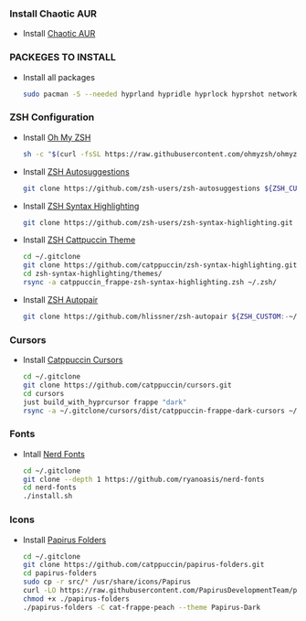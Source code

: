 ### Install Chaotic AUR
- Install [Chaotic AUR](https://aur.chaotic.cx/)

### PACKEGES TO INSTALL 
- Install all packages
    ```bash
    sudo pacman -S --needed hyprland hypridle hyprlock hyprshot network-manager-applet waybar dart-sass neovim gcc npm nodejs python qt5ct qt6ct-kde eww zsh tmux python-pylatexenc lsd zoxide pamixer onefetch vesktop swww kitty stow ttf-fira-code ttf-fira-sans ttf-fira-mono ttf-firacode-nerd git xdg-desktop-portal-hyprland xdg-desktop-portal-wlr lightly-qt lightly-qt6 papirus-icon-theme mako xorg-xcursorgen inkscape just xcur2png rsync lazygit btop
    ```
### ZSH Configuration

- Install [Oh My ZSH](https://ohmyz.sh/)
    ```bash
    sh -c "$(curl -fsSL https://raw.githubusercontent.com/ohmyzsh/ohmyzsh/master/tools/install.sh)"
    ```
- Install [ZSH Autosuggestions](https://github.com/zsh-users/zsh-autosuggestions)
    ```bash
    git clone https://github.com/zsh-users/zsh-autosuggestions ${ZSH_CUSTOM:-~/.oh-my-zsh/custom}/plugins/zsh-autosuggestions
    ```
- Install [ZSH Syntax Highlighting](https://github.com/zsh-users/zsh-syntax-highlighting)
    ```bash
    git clone https://github.com/zsh-users/zsh-syntax-highlighting.git ${ZSH_CUSTOM:-~/.oh-my-zsh/custom}/plugins/zsh-syntax-highlighting
    ```
- Install [ZSH Cattpuccin Theme](https://github.com/catppuccin/zsh-syntax-highlighting)
    ```bash
    cd ~/.gitclone
    git clone https://github.com/catppuccin/zsh-syntax-highlighting.git
    cd zsh-syntax-highlighting/themes/
    rsync -a catppuccin_frappe-zsh-syntax-highlighting.zsh ~/.zsh/
    ```
- Install [ZSH Autopair](https://github.com/hlissner/zsh-autopair)
    ```bash
    git clone https://github.com/hlissner/zsh-autopair ${ZSH_CUSTOM:-~/.oh-my-zsh/custom}/plugins/zsh-autopair
    ```
### Cursors

- Install [Catppuccin Cursors](https://github.com/catppuccin/cursors)
    ```bash
    cd ~/.gitclone
    git clone https://github.com/catppuccin/cursors.git
    cd cursors
    just build_with_hyprcursor frappe "dark"
    rsync -a ~/.gitclone/cursors/dist/catppuccin-frappe-dark-cursors ~/.icons
    ```
### Fonts

- Intall [Nerd Fonts](https://github.com/ryanoasis/nerd-fonts)
    ```bash
    cd ~/.gitclone
    git clone --depth 1 https://github.com/ryanoasis/nerd-fonts
    cd nerd-fonts
    ./install.sh
    ```

### Icons

- Install [Papirus Folders](https://github.com/catppuccin/papirus-folders)
    ```bash
    cd ~/.gitclone
    git clone https://github.com/catppuccin/papirus-folders.git
    cd papirus-folders
    sudo cp -r src/* /usr/share/icons/Papirus
    curl -LO https://raw.githubusercontent.com/PapirusDevelopmentTeam/papirus-folders/master/papirus-folders   
    chmod +x ./papirus-folders
    ./papirus-folders -C cat-frappe-peach --theme Papirus-Dark
    ```
